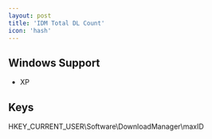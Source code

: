 ```yaml
---
layout: post
title: 'IDM Total DL Count'
icon: 'hash'
---
```


## Windows Support

- XP



## Keys

HKEY_CURRENT_USER\Software\DownloadManager\maxID

